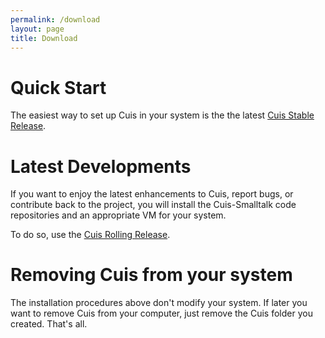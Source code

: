 ```yaml
---
permalink: /download
layout: page
title: Download
---
```


# Quick Start

The easiest way to set up Cuis in your system is the the latest [Cuis Stable Release](https://github.com/Cuis-Smalltalk/Cuis7-2).



# Latest Developments

If you want to enjoy the latest enhancements to Cuis, report bugs, or contribute back to the project, you will install the Cuis-Smalltalk code repositories and an appropriate VM for your system.

To do so, use the [Cuis Rolling Release](https://github.com/Cuis-Smalltalk/Cuis-Smalltalk-Dev).



# Removing Cuis from your system

The installation procedures above don't modify your system. If later you want to remove Cuis from your computer, just remove the Cuis folder you created. That's all.
